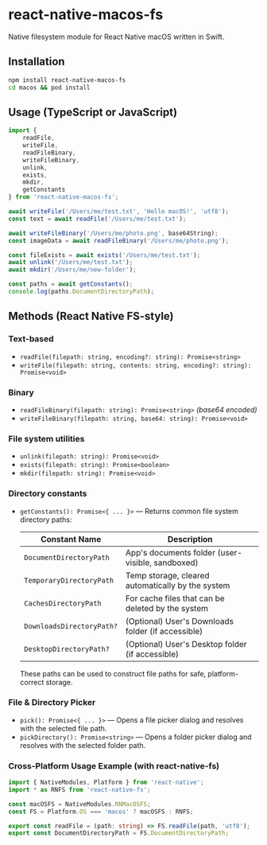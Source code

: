 # react-native-macos-fs

Native filesystem module for React Native macOS written in Swift.

## Installation

```bash
npm install react-native-macos-fs
cd macos && pod install
```

## Usage (TypeScript or JavaScript)

```ts
import {
    readFile,
    writeFile,
    readFileBinary,
    writeFileBinary,
    unlink,
    exists,
    mkdir,
    getConstants
} from 'react-native-macos-fs';

await writeFile('/Users/me/test.txt', 'Hello macOS!', 'utf8');
const text = await readFile('/Users/me/test.txt');

await writeFileBinary('/Users/me/photo.png', base64String);
const imageData = await readFileBinary('/Users/me/photo.png');

const fileExists = await exists('/Users/me/test.txt');
await unlink('/Users/me/test.txt');
await mkdir('/Users/me/new-folder');

const paths = await getConstants();
console.log(paths.DocumentDirectoryPath);
```

## Methods (React Native FS-style)

### Text-based
- `readFile(filepath: string, encoding?: string): Promise<string>`
- `writeFile(filepath: string, contents: string, encoding?: string): Promise<void>`

### Binary
- `readFileBinary(filepath: string): Promise<string>` _(base64 encoded)_
- `writeFileBinary(filepath: string, base64: string): Promise<void>`

### File system utilities
- `unlink(filepath: string): Promise<void>`
- `exists(filepath: string): Promise<boolean>`
- `mkdir(filepath: string): Promise<void>`

### Directory constants
- `getConstants(): Promise<{ ... }>` — Returns common file system directory paths:

  | Constant Name              | Description                                           |
    |----------------------------|-------------------------------------------------------|
  | `DocumentDirectoryPath`    | App's documents folder (user-visible, sandboxed)     |
  | `TemporaryDirectoryPath`   | Temp storage, cleared automatically by the system    |
  | `CachesDirectoryPath`      | For cache files that can be deleted by the system    |
  | `DownloadsDirectoryPath?`  | (Optional) User's Downloads folder (if accessible)   |
  | `DesktopDirectoryPath?`    | (Optional) User's Desktop folder (if accessible)     |

  These paths can be used to construct file paths for safe, platform-correct storage.

### File & Directory Picker

- `pick(): Promise<{ ... }>` — Opens a file picker dialog and resolves with the selected file path.
- `pickDirectory(): Promise<string>` — Opens a folder picker dialog and resolves with the selected folder path.

### Cross-Platform Usage Example (with react-native-fs)

```ts
import { NativeModules, Platform } from 'react-native';
import * as RNFS from 'react-native-fs';

const macOSFS = NativeModules.RNMacOSFS;
const FS = Platform.OS === 'macos' ? macOSFS : RNFS;

export const readFile = (path: string) => FS.readFile(path, 'utf8');
export const DocumentDirectoryPath = FS.DocumentDirectoryPath;
```
